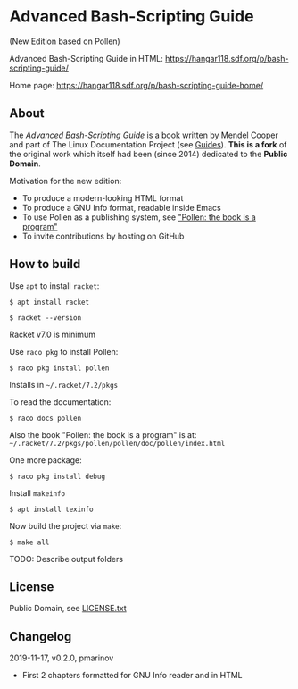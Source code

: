 # Advanced Bash-Scripting Guide

(New Edition based on Pollen)

Advanced Bash-Scripting Guide in HTML:
https://hangar118.sdf.org/p/bash-scripting-guide/

Home page: https://hangar118.sdf.org/p/bash-scripting-guide-home/

## About

The *Advanced Bash-Scripting Guide* is a book written by Mendel Cooper
and part of The Linux Documentation Project (see
[Guides](http://tldp.org/guides.html)). **This is a fork** of the
original work which itself had been (since 2014) dedicated to the
**Public Domain**.

Motivation for the new edition:

* To produce a modern-looking HTML format
* To produce a GNU Info format, readable inside Emacs
* To use Pollen as a publishing system, see ["Pollen: the book
  is a program"](https://docs.racket-lang.org/pollen/index.html)
* To invite contributions by hosting on GitHub

## How to build

Use `apt` to install `racket`:

```
$ apt install racket

$ racket --version
```

Racket v7.0 is minimum

Use `raco pkg` to install Pollen:

```
$ raco pkg install pollen
```

Installs in `~/.racket/7.2/pkgs`

To read the documentation:

```
$ raco docs pollen
```

Also the book "Pollen: the book is a program" is at:
`~/.racket/7.2/pkgs/pollen/pollen/doc/pollen/index.html`

One more package:

```
$ raco pkg install debug
```

Install `makeinfo`

```
$ apt install texinfo
```

Now build the project via `make`:

```
$ make all
```

TODO: Describe output folders

## License

Public Domain, see
[LICENSE.txt](https://github.com/pmarinov/bash-scripting-guide/blob/master/LICENSE.txt)

## Changelog

2019-11-17, v0.2.0, pmarinov

* First 2 chapters formatted for GNU Info reader and in HTML
